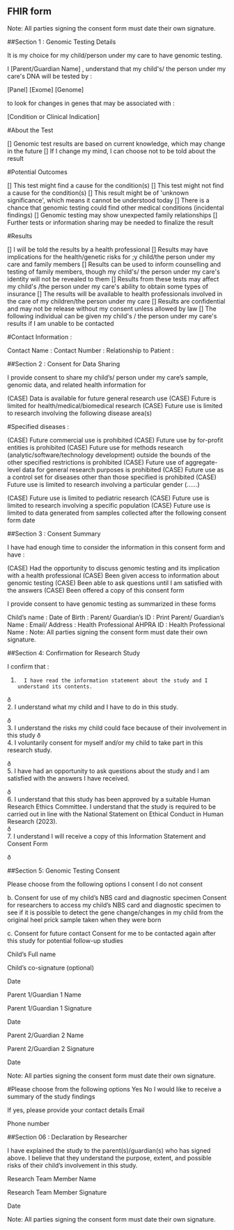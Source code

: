 ## FHIR form 


Note: All parties signing the consent form must date their own signature. 

##Section 1 : Genomic Testing Details


 It is my choice for my child/person under my care to have genomic testing.

 I [Parent/Guardian Name] , understand that my child's/ the person under my care's DNA will be tested by :

 [Panel] [Exome] [Genome]

to look for changes in genes that may be associated with :

[Condition or Clinical Indication]



 #About the Test

[] Genomic test results are based on current knowledge, which may change in the future 
[] If I change my mind, I can choose not to be told about the result 


#Potential Outcomes

[] This test might find a cause for the condition(s)
[] This test might not find a cause for the condition(s)
[] This result might be of 'unknown significance', which means it cannot be understood today
[] There is a chance that genomic testing could find other medical conditions (incidental findings)
[] Genomic testing may show unexpected family relationships 
[] Further tests or information sharing may be needed to finalize the result 


#Results

[] I will be told the results by a health professional
[] Results may have implications for the health/genetic risks for ;y child/the person under my care and family members
[] Results can be used to inform counselling and testing of family members, though my child's/ the person under my care's identity will not be revealed to them
[] Results from these tests may affect my child's /the person under my care's ability to obtain some types of insurance
[] The results will be available to health professionals involved in the care of my children/the person under my care
[] Results are confidential and may not be release without my consent unless allowed by law
[] The following individual can be given my child's / the person under my care's results if I am unable to be contacted 

#Contact Information : 

Contact Name : 
Contact Number : 
Relationship to Patient : 



##Section 2 : Consent for Data Sharing

I provide consent to share my child’s/ person under my care’s sample, genomic data, and related health information for 

(CASE) Data is available for future general research use 
(CASE) Future is limited for health/medical/biomedical research 
(CASE) Future use is limited to research involving the following disease area(s)

#Specified diseases : 

(CASE) Future commercial use is prohibited 
(CASE) Future use by for-profit entities is prohibited 
(CASE) Future use for methods research (analytic/software/technology development) outside the bounds of the other specified restrictions is prohibited 
(CASE) Future use of aggregate-level data for general research purposes is prohibited 
(CASE) Future use as a control set for diseases other than those specified is prohibited 
(CASE) Future use is limited to research involving a particular gender 
(......)

(CASE) Future use is limited to pediatric research 
(CASE) Future use is limited to research involving a specific population 
(CASE) Future use is limited to data generated from samples collected after the following consent form date 




##Section 3 :  Consent Summary 

 I have had enough time to consider the information in this consent form and have : 

(CASE) Had the opportunity to discuss genomic testing and its implication with a health professional 
(CASE) Been given access to information about genomic testing 
(CASE) Been able to ask questions until I am satisfied with the answers
(CASE) Been offered a copy of this consent form 

I provide consent to have genomic testing as summarized in these forms 

Child’s name : 
Date of Birth : 
Parent/ Guardian’s ID : 
Print Parent/ Guardian’s Name : 
Email/ Address : 
Health Professional AHPRA ID : 
Health Professional Name : 
Note: All parties signing the consent form must date their own signature. 






##Section 4: Confirmation for Research Study




I confirm that :
1.       I have read the information statement about the study and I understand its contents. 
 
ð       
2.       I understand what my child and I have to do in this study.  
 
ð       
3.       I understand the risks my child could face because of their involvement in this study
ð       
4.       I voluntarily consent for myself and/or my child to take part in this research study. 
 
ð       
5.       I have had an opportunity to ask questions about the study and I am satisfied with the answers I have received. 
 
ð       
6.       I understand that this study has been approved by a suitable Human Research Ethics Committee. I understand that the study is required to be carried out in line with the National Statement on Ethical Conduct in Human Research (2023).  
ð       
7.       I understand I will receive a copy of this Information Statement and Consent Form




ð      





 


##Section 5: Genomic Testing Consent

Please choose from the following options 
I consent
I do not consent


b. Consent for use of my child’s NBS card and diagnostic specimen
Consent for researchers to access my child’s NBS card and diagnostic specimen to see if it is possible to detect the gene change/changes in my child from the original heel prick sample taken when they were born
 
 
c. Consent for future contact 
Consent for me to be contacted again after this study for potential follow-up studies 
 
 

 
 
  
Child’s Full name 
  
Child’s co-signature (optional)
  
  Date 

  
  
  Parent 1/Guardian 1 Name 
  
Parent 1/Guardian 1 Signature 
  
Date 

  
Parent 2/Guardian 2 Name 
  
Parent 2/Guardian 2 Signature 
  
Date 

 
Note: All parties signing the consent form must date their own signature. 


 
#Please choose from the following options 
Yes
No
I would like to receive a summary of the study findings
 
 
 
If yes, please provide your contact details
Email
 
Phone number
 









 








##Section 06 :  Declaration by Researcher

I have explained the study to the parent(s)/guardian(s) who has signed above. I believe that they understand the purpose, extent, and possible risks of their child’s involvement in this study. 
  
  
  
Research Team Member Name 
  
Research Team Member Signature 
  
Date 

Note: All parties signing the consent form must date their own signature. 
